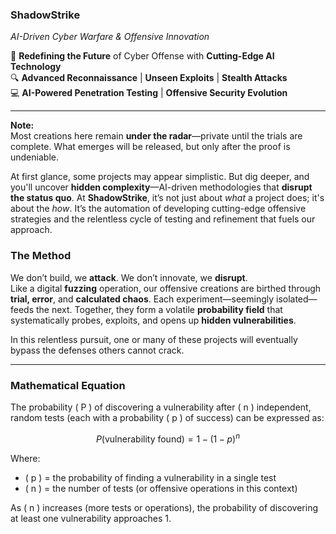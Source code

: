### ShadowStrike  
*AI-Driven Cyber Warfare & Offensive Innovation*

🚨 **Redefining the Future** of Cyber Offense with **Cutting-Edge AI Technology**  
🔍 **Advanced Reconnaissance** | **Unseen Exploits** | **Stealth Attacks**  
💻 **AI-Powered Penetration Testing** | **Offensive Security Evolution**

---

**Note:**  
Most creations here remain **under the radar**—private until the trials are complete. What emerges will be released, but only after the proof is undeniable.

At first glance, some projects may appear simplistic. But dig deeper, and you'll uncover **hidden complexity**—AI-driven methodologies that **disrupt the status quo**. At **ShadowStrike**, it’s not just about *what* a project does; it's about the *how*. It’s the automation of developing cutting-edge offensive strategies and the relentless cycle of testing and refinement that fuels our approach.

### The Method  
We don’t build, we **attack**. We don’t innovate, we **disrupt**.  
Like a digital **fuzzing** operation, our offensive creations are birthed through **trial, error**, and **calculated chaos**. Each experiment—seemingly isolated—feeds the next. Together, they form a volatile **probability field** that systematically probes, exploits, and opens up **hidden vulnerabilities**.  

In this relentless pursuit, one or many of these projects will eventually bypass the defenses others cannot crack.

---

### Mathematical Equation

The probability \( P \) of discovering a vulnerability after \( n \) independent, random tests (each with a probability \( p \) of success) can be expressed as:

$$
P(\text{vulnerability found}) = 1 - (1 - p)^n
$$

Where:
- \( p \) = the probability of finding a vulnerability in a single test
- \( n \) = the number of tests (or offensive operations in this context)

As \( n \) increases (more tests or operations), the probability of discovering at least one vulnerability approaches 1.
